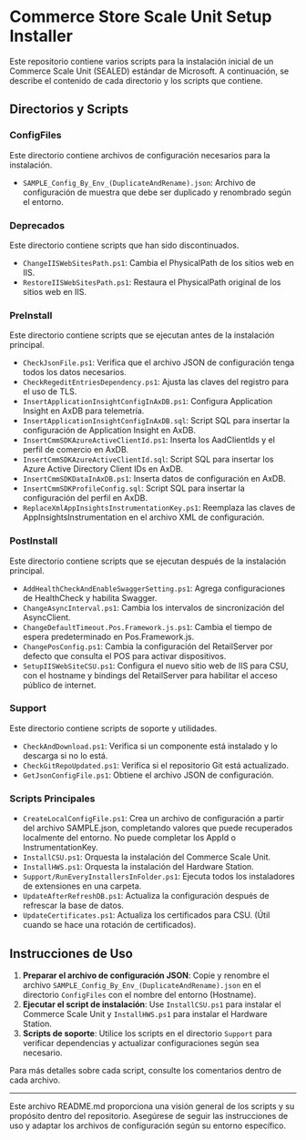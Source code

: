 # Commerce Store Scale Unit Setup Installer

Este repositorio contiene varios scripts para la instalación inicial de un Commerce Scale Unit (SEALED) estándar de Microsoft. A continuación, se describe el contenido de cada directorio y los scripts que contiene.

## Directorios y Scripts

### ConfigFiles

Este directorio contiene archivos de configuración necesarios para la instalación.

- `SAMPLE_Config_By_Env_(DuplicateAndRename).json`: Archivo de configuración de muestra que debe ser duplicado y renombrado según el entorno.

### Deprecados

Este directorio contiene scripts que han sido discontinuados.

- `ChangeIISWebSitesPath.ps1`: Cambia el PhysicalPath de los sitios web en IIS.
- `RestoreIISWebSitesPath.ps1`: Restaura el PhysicalPath original de los sitios web en IIS.

### PreInstall

Este directorio contiene scripts que se ejecutan antes de la instalación principal.

- `CheckJsonFile.ps1`: Verifica que el archivo JSON de configuración tenga todos los datos necesarios.
- `CheckRegeditEntriesDependency.ps1`: Ajusta las claves del registro para el uso de TLS.
- `InsertApplicationInsightConfigInAxDB.ps1`: Configura Application Insight en AxDB para telemetría.
- `InsertApplicationInsightConfigInAxDB.sql`: Script SQL para insertar la configuración de Application Insight en AxDB.
- `InsertCmmSDKAzureActiveClientId.ps1`: Inserta los AadClientIds y el perfil de comercio en AxDB.
- `InsertCmmSDKAzureActiveClientId.sql`: Script SQL para insertar los Azure Active Directory Client IDs en AxDB.
- `InsertCmmSDKDataInAxDB.ps1`: Inserta datos de configuración en AxDB.
- `InsertCmmSDKProfileConfig.sql`: Script SQL para insertar la configuración del perfil en AxDB.
- `ReplaceXmlAppInsightsInstrumentationKey.ps1`: Reemplaza las claves de AppInsightsInstrumentation en el archivo XML de configuración.

### PostInstall

Este directorio contiene scripts que se ejecutan después de la instalación principal.

- `AddHealthCheckAndEnableSwaggerSetting.ps1`: Agrega configuraciones de HealthCheck y habilita Swagger.
- `ChangeAsyncInterval.ps1`: Cambia los intervalos de sincronización del AsyncClient.
- `ChangeDefaultTimeout.Pos.Framework.js.ps1`: Cambia el tiempo de espera predeterminado en Pos.Framework.js.
- `ChangePosConfig.ps1`: Cambia la configuración del RetailServer por defecto que consulta el POS para activar dispositivos.
- `SetupIISWebSiteCSU.ps1`: Configura el nuevo sitio web de IIS para CSU, con el hostname y bindings del RetailServer para habilitar el acceso público de internet.

### Support

Este directorio contiene scripts de soporte y utilidades.

- `CheckAndDownload.ps1`: Verifica si un componente está instalado y lo descarga si no lo está.
- `CheckGitRepoUpdated.ps1`: Verifica si el repositorio Git está actualizado.
- `GetJsonConfigFile.ps1`: Obtiene el archivo JSON de configuración.

### Scripts Principales

- `CreateLocalConfigFile.ps1`: Crea un archivo de configuración a partir del archivo SAMPLE.json, completando valores que puede recuperados localmente del entorno. No puede completar los AppId o InstrumentationKey.
- `InstallCSU.ps1`: Orquesta la instalación del Commerce Scale Unit.
- `InstallHWS.ps1`: Orquesta la instalación del Hardware Station.
- `Support/RunEveryInstallersInFolder.ps1`: Ejecuta todos los instaladores de extensiones en una carpeta.
- `UpdateAfterRefreshDB.ps1`: Actualiza la configuración después de refrescar la base de datos.
- `UpdateCertificates.ps1`: Actualiza los certificados para CSU. (Útil cuando se hace una rotación de certificados).

## Instrucciones de Uso

1. **Preparar el archivo de configuración JSON**: Copie y renombre el archivo `SAMPLE_Config_By_Env_(DuplicateAndRename).json` en el directorio `ConfigFiles` con el nombre del entorno (Hostname).
2. **Ejecutar el script de instalación**: Use `InstallCSU.ps1` para instalar el Commerce Scale Unit y `InstallHWS.ps1` para instalar el Hardware Station.
3. **Scripts de soporte**: Utilice los scripts en el directorio `Support` para verificar dependencias y actualizar configuraciones según sea necesario.

Para más detalles sobre cada script, consulte los comentarios dentro de cada archivo.

---

Este archivo README.md proporciona una visión general de los scripts y su propósito dentro del repositorio. Asegúrese de seguir las instrucciones de uso y adaptar los archivos de configuración según su entorno específico.
